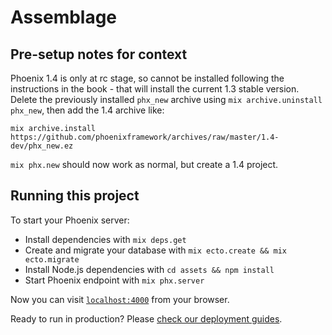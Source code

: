 # Assemblage

## Pre-setup notes for context

Phoenix 1.4 is only at rc stage, so cannot be installed following the instructions in the book - that will install the current 1.3 stable version. Delete the previously installed `phx_new` archive using `mix archive.uninstall phx_new`, then add the 1.4 archive like:

```
mix archive.install https://github.com/phoenixframework/archives/raw/master/1.4-dev/phx_new.ez
```

`mix phx.new` should now work as normal, but create a 1.4 project.

## Running this project

To start your Phoenix server:

  * Install dependencies with `mix deps.get`
  * Create and migrate your database with `mix ecto.create && mix ecto.migrate`
  * Install Node.js dependencies with `cd assets && npm install`
  * Start Phoenix endpoint with `mix phx.server`

Now you can visit [`localhost:4000`](http://localhost:5000) from your browser.

Ready to run in production? Please [check our deployment guides](http://www.phoenixframework.org/docs/deployment).

